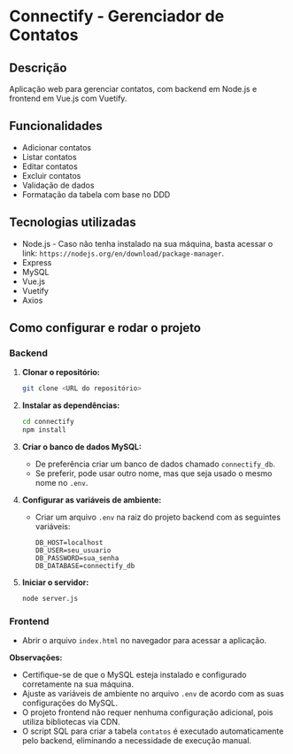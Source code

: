 # Connectify - Gerenciador de Contatos

## Descrição
Aplicação web para gerenciar contatos, com backend em Node.js e frontend em Vue.js com Vuetify.

## Funcionalidades
* Adicionar contatos
* Listar contatos
* Editar contatos
* Excluir contatos
* Validação de dados
* Formatação da tabela com base no DDD

## Tecnologias utilizadas
* Node.js - Caso não tenha instalado na sua máquina, basta acessar o link: `https://nodejs.org/en/download/package-manager`.
* Express
* MySQL
* Vue.js
* Vuetify
* Axios

## Como configurar e rodar o projeto

### Backend
1. **Clonar o repositório:**
    ```bash
    git clone <URL do repositório>
    ```

2. **Instalar as dependências:**
    ```bash
    cd connectify
    npm install
    ```

3. **Criar o banco de dados MySQL:**
    * De preferência criar um banco de dados chamado `connectify_db`.
    * Se preferir, pode usar outro nome, mas que seja usado o mesmo nome no `.env`.

4. **Configurar as variáveis de ambiente:**
    * Criar um arquivo `.env` na raiz do projeto backend com as seguintes variáveis:
        ```
        DB_HOST=localhost
        DB_USER=seu_usuario
        DB_PASSWORD=sua_senha
        DB_DATABASE=connectify_db
        ```

5. **Iniciar o servidor:**
    ```bash
    node server.js
    ```

### Frontend
* Abrir o arquivo `index.html` no navegador para acessar a aplicação.

**Observações:**

* Certifique-se de que o MySQL esteja instalado e configurado corretamente na sua máquina.
* Ajuste as variáveis de ambiente no arquivo `.env` de acordo com as suas configurações do MySQL.
* O projeto frontend não requer nenhuma configuração adicional, pois utiliza bibliotecas via CDN.
* O script SQL para criar a tabela `contatos` é executado automaticamente pelo backend, 
  eliminando a necessidade de execução manual.
